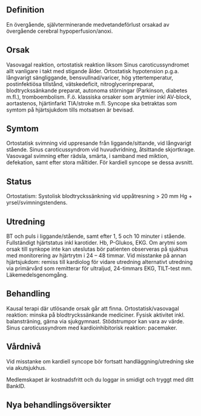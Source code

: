 ## Definition

En övergående, självterminerande medvetandeförlust orsakad av övergående cerebral hypoperfusion/anoxi.

## Orsak

Vasovagal reaktion, ortostatisk reaktion liksom Sinus caroticussyndromet allt vanligare i takt med stigande ålder. Ortostatisk hypotension p.g.a. långvarigt sängliggande, bensvullnad/varicer, hög yttertemperatur, postinfektiösa tillstånd, vätskedeficit, nitroglycerinpreparat, blodtryckssänkande preparat, autonoma störningar (Parkinson, diabetes m.fl.), tromboembolism. F.ö. klassiska orsaker som arytmier inkl AV-block, aortastenos, hjärtinfarkt TIA/stroke m.fl. Syncope ska betraktas som symtom på hjärtsjukdom tills motsatsen är bevisad.

## Symtom

Ortostatisk svimning vid uppresande från liggande/sittande, vid långvarigt stående. Sinus caroticussyndrom vid huvudvridning, åtsittande skjortkrage. Vasovagal svimning efter rädsla, smärta, i samband med miktion, defekation, samt efter stora måltider. För kardiell syncope se dessa avsnitt.

## Status

Ortostatism: Systolisk blodtryckssänkning vid uppåtresning > 20 mm Hg + yrsel/svimningstendens.

## Utredning

BT och puls i liggande/stående, samt efter 1, 5 och 10 minuter i stående. Fullständigt hjärtstatus inkl karotider.
Hb, P-Glukos, EKG.
Om arytmi som orsak till synkope inte kan uteslutas bör patienten observeras på sjukhus med monitorering av hjärtrytm i 24 – 48 timmar.
Vid misstanke på annan hjärtsjukdom: remiss till kardiolog för vidare utredning alternativt utredning via primärvård som remitterar för ultraljud, 24-timmars EKG, TILT-test mm.
Läkemedelsgenomgång.

## Behandling

Kausal terapi där utlösande orsak går att finna.
Ortostatisk/vasovagal reaktion: minska på blodtryckssänkande mediciner. Fysisk aktivitet inkl. balansträning, gärna via sjukgymnast. Stödstrumpor kan vara av värde. Sinus caroticussyndrom med kardioinhibitorisk reaktion: pacemaker.

## Vårdnivå

Vid misstanke om kardiell syncope bör fortsatt handläggning/utredning ske via akutsjukhus.


Medlemskapet är kostnadsfritt och du loggar in smidigt och tryggt med ditt BankID.

## Nya behandlingsöversikter


